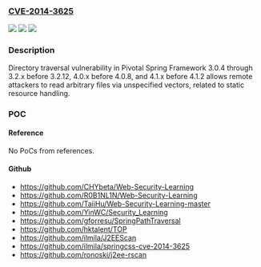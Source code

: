 ### [CVE-2014-3625](https://cve.mitre.org/cgi-bin/cvename.cgi?name=CVE-2014-3625)
![](https://img.shields.io/static/v1?label=Product&message=n%2Fa&color=blue)
![](https://img.shields.io/static/v1?label=Version&message=n%2Fa&color=blue)
![](https://img.shields.io/static/v1?label=Vulnerability&message=n%2Fa&color=brighgreen)

### Description

Directory traversal vulnerability in Pivotal Spring Framework 3.0.4 through 3.2.x before 3.2.12, 4.0.x before 4.0.8, and 4.1.x before 4.1.2 allows remote attackers to read arbitrary files via unspecified vectors, related to static resource handling.

### POC

#### Reference
No PoCs from references.

#### Github
- https://github.com/CHYbeta/Web-Security-Learning
- https://github.com/R0B1NL1N/Web-Security-Learning
- https://github.com/TaiiHu/Web-Security-Learning-master
- https://github.com/YinWC/Security_Learning
- https://github.com/gforresu/SpringPathTraversal
- https://github.com/hktalent/TOP
- https://github.com/ilmila/J2EEScan
- https://github.com/ilmila/springcss-cve-2014-3625
- https://github.com/ronoski/j2ee-rscan

